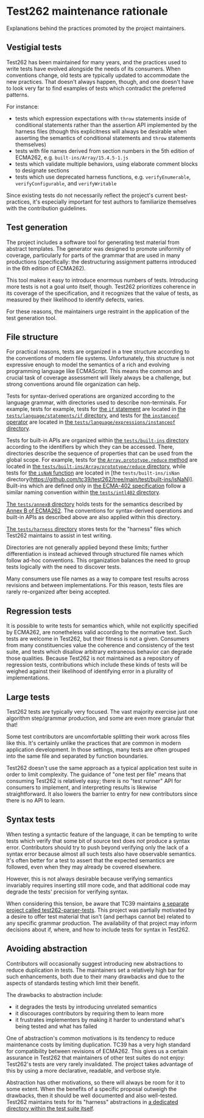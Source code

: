 # Test262 maintenance rationale

Explanations behind the practices promoted by the project maintainers.

## Vestigial tests

Test262 has been maintained for many years, and the practices used to write
tests have evolved alongside the needs of its consumers. When conventions
change, old tests are typically updated to accommodate the new practices. That
doesn't always happen, though, and one doesn't have to look very far to find
examples of tests which contradict the preferred patterns.

For instance:

- tests which expression expectations with `throw` statements inside of
  conditional statements rather than the assertion API implemented by the
  harness files (though this explicitness will always be desirable when
  asserting the semantics of conditional statements and `throw` statements
  themselves)
- tests with file names derived from section numbers in the 5th edition of
  ECMA262, e.g. `built-ins/Array/15.4.5-1.js`
- tests which validate multiple behaviors, using elaborate comment blocks to
  designate sections
- tests which use deprecated harness functions, e.g. `verifyEnumerable`,
  `verifyConfigurable`, and `verifyWritable`

Since existing tests do not necessarily reflect the project's current
best-practices, it's especially important for test authors to familiarize
themselves with the contribution guidelines.

## Test generation

The project includes a software tool for generating test material from abstract
templates. The generator was designed to promote uniformity of coverage,
particularly for parts of the grammar that are used in many productions
(specifically: the destructuring assignment patterns introduced in the 6th
edition of ECMA262).

This tool makes it easy to introduce enormous numbers of tests. Introducing
more tests is not a goal unto itself, though. Test262 prioritizes coherence in
its coverage of the specification, and it recognizes that the value of tests,
as measured by their likelihood to identify defects, varies.

For these reasons, the maintainers urge restraint in the application of the
test generation tool.

## File structure

For practical reasons, tests are organized in a tree structure according to the
conventions of modern file systems. Unfortunately, this structure is not
expressive enough to model the semantics of a rich and evolving programming
language like ECMAScript. This means the common and crucial task of coverage
assessment will likely always be a challenge, but strong conventions around
file organization can help.

Tests for syntax-derived operations are organized according to the language
grammar, with directories used to describe non-terminals. For example, tests
for example, tests for [the `if`
statement](https://tc39.es/ecma262/#sec-if-statement) are located in [the
`tests/language/statements/if`
directory](https://github.com/tc39/test262/tree/main/test/language/statements/if),
and tests for [the `instanceof`
operator](https://tc39.es/ecma262/#sec-relational-operators) are located in
[the `tests/language/expressions/instanceof`
directory](https://github.com/tc39/test262/tree/main/test/language/expressions/instanceof).

Tests for built-in APIs are organized within [the `tests/built-ins`
directory](https://github.com/tc39/test262/tree/main/test/intl402) according to
the identifiers by which they can be accessed. There, directories describe the
sequence of properties that can be used from the global scope. For example,
tests for [the `Array.prototype.reduce`
method](https://tc39.es/ecma262/#sec-array.prototype.reduce) are located in
[the `tests/built-ins/Array/prototype/reduce`
directory](https://github.com/tc39/test262/tree/main/test/built-ins/Array/prototype/reduce),
while tests for [the `isNaN`
function](https://tc39.es/ecma262/#sec-isnan-number) are located in [the
`tests/built-ins/isNan`
directory(https://github.com/tc39/test262/tree/main/test/built-ins/isNaN)].
Built-ins which are defined only in [the ECMA-402
specification](https://tc39.es/ecma402/) follow a similar naming convention
within [the `tests/intl402`
directory](https://github.com/tc39/test262/tree/main/test/intl402).

[The `tests/annexB`
directory](https://github.com/tc39/test262/tree/main/test/annexB) holds tests
for the semantics described by [Annex B of
ECMA262](https://tc39.es/ecma262/#sec-additional-ecmascript-features-for-web-browsers).
The conventions for syntax-derived operations and built-in APIs as described
above are also applied within this directory.

[The `tests/harness`
directory](https://github.com/tc39/test262/tree/main/test/harness) stores tests
for the "harness" files which Test262 maintains to assist in test writing.

Directories are not generally applied beyond these limits; further
differentiation is instead achieved through structured file names which follow
ad-hoc conventions. This organization balances the need to group tests
logically with the need to discover tests.

Many consumers use file names as a way to compare test results across revisions
and between implementations. For this reason, tests files are rarely
re-organized after being accepted.

## Regression tests

It is possible to write tests for semantics which, while not explicitly
specified by ECMA262, are nonetheless valid according to the normative text.
Such tests are welcome in Test262, but their fitness is not a given. Consumers
from many constituencies value the coherence and consistency of the test suite,
and tests which disallow arbitrary extraneous behavior can degrade those
qualities. Because Test262 is not maintained as a repository of regression
tests, contributions which include these kinds of tests will be weighed against
their likelihood of identifying error in a plurality of implementations.

## Large tests

Test262 tests are typically very focused. The vast majority exercise just one
algorithm step/grammar production, and some are even more granular that that!

Some test contributors are uncomfortable splitting their work across files like
this. It's certainly unlike the practices that are common in modern application
development. In those settings, many tests are often grouped into the same file
and separated by function boundaries.

Test262 doesn't use the same approach as a typical application test suite in
order to limit complexity. The guidance of "one test per file" means that
consuming Test262 is relatively easy; there is no "test runner" API for
consumers to implement, and interpreting results is likewise straightforward.
It also lowers the barrier to entry for new contributors since there is no API
to learn.

## Syntax tests

When testing a syntactic feature of the language, it can be tempting to write
tests which verify that some bit of source text does *not* produce a syntax
error. Contributors should try to push beyond verifying only the lack of a
syntax error because almost all such tests also have observable semantics. It's
often better for a test to assert that the expected semantics are followed,
even when they may already be covered elsewhere.

However, this is not always desirable because verifying semantics invariably
requires inserting still more code, and that additional code may degrade the
tests' precision for verifying syntax.

When considering this tension, be aware that TC39 maintains [a separate project
called test262-parser-tests](https://github.com/tc39/test262-parser-tests).
This project was partially motivated by a desire to offer test material that
isn't (and perhaps cannot be) related to any specific grammar production. The
availability of that project may inform decisions about if, where, and how to
include tests for syntax in Test262.

## Avoiding abstraction

Contributors will occasionally suggest introducing new abstractions to reduce
duplication in tests. The maintainers set a relatively high bar for such
enhancements, both due to their many drawbacks and due to the aspects of
standards testing which limit their benefit.

The drawbacks to abstraction include:

- it degrades the tests by introducing unrelated semantics
- it discourages contributors by requiring them to learn more
- it frustrates implementers by making it harder to understand what's being
  tested and what has failed

One of abstraction's common motivations is its tendency to reduce maintenance
costs by limiting duplication. TC39 has a very high standard for compatibility
between revisions of ECMA262. This gives us a certain assurance in Test262 that
maintainers of other test suites do not enjoy: Test262's tests are very rarely
invalidated. The project takes advantage of this by using a more declarative,
readable, and verbose style.

Abstraction has other motivations, so there will always be room for it to some
extent. When the benefits of a specific proposal outweigh the drawbacks, then
it should be well documented and also well-tested. Test262 maintains tests for
its "harness" abstractions in [a dedicated directory within the test suite
itself](https://github.com/tc39/test262/tree/main/test/harness).
